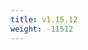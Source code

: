 ```yaml
---
title: v1.15.12
weight: -11512
---
```


<!--add blocks of content here to add more sections to the community page -->
